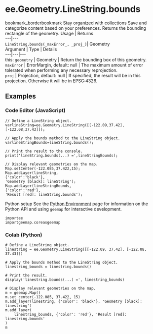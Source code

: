  
#  ee.Geometry.LineString.bounds
bookmark_borderbookmark Stay organized with collections  Save and categorize content based on your preferences. 
Returns the bounding rectangle of the geometry. Usage | Returns  
---|---  
`LineString.bounds(_maxError_, _proj_)`|  Geometry  
Argument | Type | Details  
---|---|---  
this: `geometry` | Geometry | Return the bounding box of this geometry.  
`maxError` | ErrorMargin, default: null | The maximum amount of error tolerated when performing any necessary reprojection.  
`proj` | Projection, default: null | If specified, the result will be in this projection. Otherwise it will be in EPSG:4326.  
## Examples
### Code Editor (JavaScript)
```
// Define a LineString object.
varlineString=ee.Geometry.LineString([[-122.09,37.42],[-122.08,37.43]]);

// Apply the bounds method to the LineString object.
varlineStringBounds=lineString.bounds();

// Print the result to the console.
print('lineString.bounds(...) =',lineStringBounds);

// Display relevant geometries on the map.
Map.setCenter(-122.085,37.422,15);
Map.addLayer(lineString,
{'color':'black'},
'Geometry [black]: lineString');
Map.addLayer(lineStringBounds,
{'color':'red'},
'Result [red]: lineString.bounds');
```

Python setup
See the [ Python Environment](https://developers.google.com/earth-engine/guides/python_install) page for information on the Python API and using `geemap` for interactive development.
```
importee
importgeemap.coreasgeemap
```

### Colab (Python)
```
# Define a LineString object.
linestring = ee.Geometry.LineString([[-122.09, 37.42], [-122.08, 37.43]])

# Apply the bounds method to the LineString object.
linestring_bounds = linestring.bounds()

# Print the result.
display('linestring.bounds(...) =', linestring_bounds)

# Display relevant geometries on the map.
m = geemap.Map()
m.set_center(-122.085, 37.422, 15)
m.add_layer(linestring, {'color': 'black'}, 'Geometry [black]: linestring')
m.add_layer(
    linestring_bounds, {'color': 'red'}, 'Result [red]: linestring.bounds'
)
m
```

